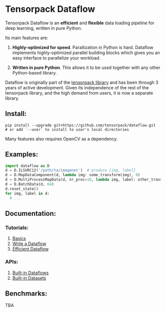 # Tensorpack Dataflow

Tensorpack Dataflow is an **efficient** and **flexible** data
loading pipeline for deep learning, written in pure Python.

Its main features are:

1. **Highly-optimized for speed**.
	 Parallization in Python is hard.
	 Dataflow implements highly-optimized
	 parallel building blocks which gives you an easy interface to parallelize your workload.

2. **Written in pure Python**.
	 This allows it to be used together with any other Python-based library.


Dataflow is originally part of the [tensorpack library](https://github.com/tensorpack/tensorpack/)
and has been through 3 years of active development.
Given its independence of the rest of the tensorpack library, and
the high demand from users, it is now a separate library.

## Install:
```
pip install --upgrade git+https://github.com/tensorpack/dataflow.git
# or add `--user` to install to user's local directories
```
Many features also requires OpenCV as a dependency.

## Examples:
```python
import dataflow as D
d = D.ILSVRC12('/path/to/imagenet')  # produce [img, label]
d = D.MapDataComponent(d, lambda img: some_transform(img), 0)
d = D.MultiProcessMapData(d, nr_proc=10, lambda img, label: other_transform(img, label))
d = D.BatchData(d, 64)
d.reset_state()
for img, label in d:
  # ...
```

## Documentation:
### Tutorials:
1. [Basics](https://tensorpack.readthedocs.io/tutorial/dataflow.html)
1. [Write a Dataflow](https://tensorpack.readthedocs.io/tutorial/extend/dataflow.html)
1. [Efficient Dataflow](https://tensorpack.readthedocs.io/tutorial/efficient-dataflow.html)
### APIs:
1. [Built-in Dataflows](https://tensorpack.readthedocs.io/modules/dataflow.html)
1. [Built-in Datasets](https://tensorpack.readthedocs.io/modules/dataflow.dataset.html)

## Benchmarks:
TBA
